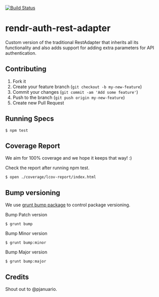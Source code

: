 [![Build Status](https://travis-ci.org/pjanuario/rendr-auth-rest-adapter.svg?branch=master)](https://travis-ci.org/pjanuario/rendr-auth-rest-adapter)

# rendr-auth-rest-adapter
Custom version of the traditional RestAdapter that inherits all its functionality and also adds support for adding extra parameters for API authentication.

## Contributing

1. Fork it
2. Create your feature branch (`git checkout -b my-new-feature`)
3. Commit your changes (`git commit -am 'Add some feature'`)
4. Push to the branch (`git push origin my-new-feature`)
5. Create new Pull Request

## Running Specs

    $ npm test

## Coverage Report

We aim for 100% coverage and we hope it keeps that way! :)

Check the report after running npm test.

    $ open ./coverage/lcov-report/index.html

## Bump versioning

We use [grunt bump package](https://www.npmjs.org/package/grunt-bump) to control package versioning.

Bump Patch version

    $ grunt bump

Bump Minor version

    $ grunt bump:minor

Bump Major version

    $ grunt bump:major

## Credits

Shout out to @pjanuario.
